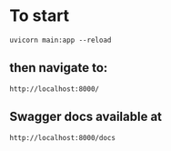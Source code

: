# To start

```
uvicorn main:app --reload
```

## then navigate to:

```
http://localhost:8000/
```

## Swagger docs available at

```
http://localhost:8000/docs
```
